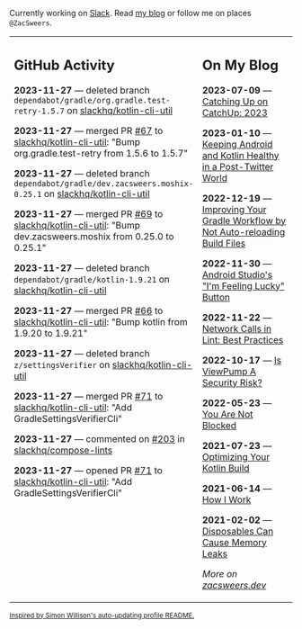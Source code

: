 Currently working on [Slack](https://slack.com/). Read [my blog](https://zacsweers.dev/) or follow me on places `@ZacSweers`.

<table><tr><td valign="top" width="60%">

## GitHub Activity
<!-- githubActivity starts -->
**2023-11-27** — deleted branch `dependabot/gradle/org.gradle.test-retry-1.5.7` on [slackhq/kotlin-cli-util](https://github.com/slackhq/kotlin-cli-util)

**2023-11-27** — merged PR [#67](https://github.com/slackhq/kotlin-cli-util/pull/67) to [slackhq/kotlin-cli-util](https://github.com/slackhq/kotlin-cli-util): "Bump org.gradle.test-retry from 1.5.6 to 1.5.7"

**2023-11-27** — deleted branch `dependabot/gradle/dev.zacsweers.moshix-0.25.1` on [slackhq/kotlin-cli-util](https://github.com/slackhq/kotlin-cli-util)

**2023-11-27** — merged PR [#69](https://github.com/slackhq/kotlin-cli-util/pull/69) to [slackhq/kotlin-cli-util](https://github.com/slackhq/kotlin-cli-util): "Bump dev.zacsweers.moshix from 0.25.0 to 0.25.1"

**2023-11-27** — deleted branch `dependabot/gradle/kotlin-1.9.21` on [slackhq/kotlin-cli-util](https://github.com/slackhq/kotlin-cli-util)

**2023-11-27** — merged PR [#66](https://github.com/slackhq/kotlin-cli-util/pull/66) to [slackhq/kotlin-cli-util](https://github.com/slackhq/kotlin-cli-util): "Bump kotlin from 1.9.20 to 1.9.21"

**2023-11-27** — deleted branch `z/settingsVerifier` on [slackhq/kotlin-cli-util](https://github.com/slackhq/kotlin-cli-util)

**2023-11-27** — merged PR [#71](https://github.com/slackhq/kotlin-cli-util/pull/71) to [slackhq/kotlin-cli-util](https://github.com/slackhq/kotlin-cli-util): "Add GradleSettingsVerifierCli"

**2023-11-27** — commented on [#203](https://github.com/slackhq/compose-lints/issues/203#issuecomment-1828664422) in [slackhq/compose-lints](https://github.com/slackhq/compose-lints)

**2023-11-27** — opened PR [#71](https://github.com/slackhq/kotlin-cli-util/pull/71) to [slackhq/kotlin-cli-util](https://github.com/slackhq/kotlin-cli-util): "Add GradleSettingsVerifierCli"
<!-- githubActivity ends -->
</td><td valign="top" width="40%">

## On My Blog
<!-- blog starts -->
**2023-07-09** — [Catching Up on CatchUp: 2023](https://www.zacsweers.dev/catching-up-on-catchup-2023/)

**2023-01-10** — [Keeping Android and Kotlin Healthy in a Post-Twitter World](https://www.zacsweers.dev/keeping-android-healthy/)

**2022-12-19** — [Improving Your Gradle Workflow by Not Auto-reloading Build Files](https://www.zacsweers.dev/improving-your-workflow-by-not-auto-reloading-build-files/)

**2022-11-30** — [Android Studio's "I'm Feeling Lucky" Button](https://www.zacsweers.dev/android-studios-im-feeling-lucky-button/)

**2022-11-22** — [Network Calls in Lint: Best Practices](https://www.zacsweers.dev/network-calls-in-lint-best-practices/)

**2022-10-17** — [Is ViewPump A Security Risk?](https://www.zacsweers.dev/is-viewpump-a-security-risk/)

**2022-05-23** — [You Are Not Blocked](https://www.zacsweers.dev/you-are-not-blocked/)

**2021-07-23** — [Optimizing Your Kotlin Build](https://www.zacsweers.dev/optimizing-your-kotlin-build/)

**2021-06-14** — [How I Work](https://www.zacsweers.dev/how-i-work/)

**2021-02-02** — [Disposables Can Cause Memory Leaks](https://www.zacsweers.dev/disposables-can-cause-memory-leaks/)
<!-- blog ends -->
_More on [zacsweers.dev](https://zacsweers.dev/)_
</td></tr></table>

<sub><a href="https://simonwillison.net/2020/Jul/10/self-updating-profile-readme/">Inspired by Simon Willison's auto-updating profile README.</a></sub>